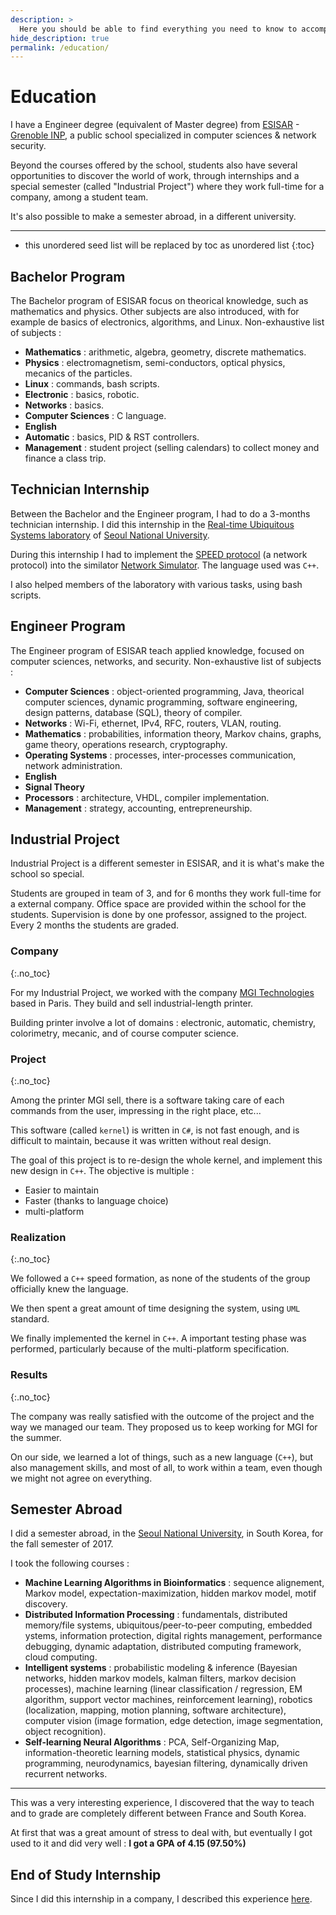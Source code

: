 ```yaml
---
description: >
  Here you should be able to find everything you need to know to accomplish the most common tasks when blogging with Hydejack.
hide_description: true
permalink: /education/
---
```


# Education

I have a Engineer degree (equivalent of Master degree) from [ESISAR](http://esisar.grenoble-inp.fr/en) - [Grenoble INP](http://www.grenoble-inp.fr/en), a public school specialized in computer sciences & network security. 

Beyond the courses offered by the school, students also have several opportunities to discover the world of work, through internships and a special semester (called "Industrial Project") where they work full-time for a company, among a student team. 

It's also possible to make a semester abroad, in a different university.

---

* this unordered seed list will be replaced by toc as unordered list
{:toc}

## Bachelor Program

The Bachelor program of ESISAR focus on theorical knowledge, such as mathematics and physics. Other subjects are also introduced, with for example de basics of electronics, algorithms, and Linux. Non-exhaustive list of subjects :

* **Mathematics** : arithmetic, algebra, geometry, discrete mathematics.
* **Physics** : electromagnetism, semi-conductors, optical physics, mecanics of the particles.
* **Linux** : commands, bash scripts.
* **Electronic** : basics, robotic.
* **Networks** : basics.
* **Computer Sciences** : C language.
* **English**
* **Automatic** : basics, PID & RST controllers.
* **Management** : student project (selling calendars) to collect money and finance a class trip. 

## Technician Internship

Between the Bachelor and the Engineer program, I had to do a 3-months technician internship. I did this internship in the [Real-time Ubiquitous Systems laboratory](https://rubis.snu.ac.kr/home) of [Seoul National University](http://www.useoul.edu/).

During this internship I had to implement the [SPEED protocol](https://ieeexplore.ieee.org/document/1203451) (a network protocol) into the similator [Network Simulator](https://fr.wikipedia.org/wiki/Network_Simulator). The language used was `C++`.

I also helped members of the laboratory with various tasks, using bash scripts.

## Engineer Program

The Engineer program of ESISAR teach applied knowledge, focused on computer sciences, networks, and security. Non-exhaustive list of subjects :

* **Computer Sciences** : object-oriented programming, Java, theorical computer sciences, dynamic programming, software engineering, design patterns, database (SQL), theory of compiler.
* **Networks** : Wi-Fi, ethernet, IPv4, RFC, routers, VLAN, routing.
* **Mathematics** : probabilities, information theory, Markov chains, graphs, game theory, operations research, cryptography.
* **Operating Systems** : processes, inter-processes communication, network administration.
* **English**
* **Signal Theory**
* **Processors** : architecture, VHDL, compiler implementation.
* **Management** : strategy, accounting, entrepreneurship.

## Industrial Project

Industrial Project is a different semester in ESISAR, and it is what's make the school so special.

Students are grouped in team of 3, and for 6 months they work full-time for a external company. Office space are provided within the school for the students. Supervision is done by one professor, assigned to the project. Every 2 months the students are graded.

### Company
{:.no_toc}

For my Industrial Project, we worked with the company [MGI Technologies](http://www.mgi-fr.com/en/) based in Paris. They build and sell industrial-length printer. 

Building printer involve a lot of domains : electronic, automatic, chemistry, colorimetry, mecanic, and of course computer science.

### Project
{:.no_toc}

Among the printer MGI sell, there is a software taking care of each commands from the user, impressing in the right place, etc...

This software (called `kernel`) is written in `C#`, is not fast enough, and is difficult to maintain, because it was written without real design.

The goal of this project is to re-design the whole kernel, and implement this new design in `C++`. The objective is multiple :

* Easier to maintain
* Faster (thanks to language choice)
* multi-platform

### Realization
{:.no_toc}

We followed a `C++` speed formation, as none of the students of the group officially knew the language.

We then spent a great amount of time designing the system, using `UML` standard.

We finally implemented the kernel in `C++`. A important testing phase was performed, particularly because of the multi-platform specification.

### Results
{:.no_toc}

The company was really satisfied with the outcome of the project and the way we managed our team. They proposed us to keep working for MGI for the summer.

On our side, we learned a lot of things, such as a new language (`C++`), but also management skills, and most of all, to work within a team, even though we might not agree on everything.

## Semester Abroad

I did a semester abroad, in the [Seoul National University](http://www.useoul.edu/), in South Korea, for the fall semester of 2017.

I took the following courses :

* **Machine Learning Algorithms in Bioinformatics** : sequence alignement, Markov model, expectation-maximization, hidden markov model, motif discovery.
* **Distributed Information Processing** : fundamentals, distributed memory/file systems, ubiquitous/peer-to-peer computing, embedded ystems, information protection, digital rights management, performance debugging, dynamic adaptation, distributed computing framework, cloud computing. 
* **Intelligent systems** : probabilistic modeling & inference (Bayesian networks, hidden markov models, kalman filters, markov decision processes), machine learning (linear classification / regression, EM algorithm, support vector machines, reinforcement learning), robotics (localization, mapping, motion planning, software architecture), computer vision (image formation, edge detection, image segmentation, object recognition).
* **Self-learning Neural Algorithms** : PCA, Self-Organizing Map, information-theoretic learning models, statistical physics, dynamic programming, neurodynamics, bayesian filtering, dynamically driven recurrent networks.

---

This was a very interesting experience, I discovered that the way to teach and to grade are completely different between France and South Korea. 

At first that was a great amount of stress to deal with, but eventually I got used to it and did very well : **I got a GPA of 4.15 (97.50%)**

## End of Study Internship

Since I did this internship in a company, I described this experience [here](/experience/2018-02-01-gracenote/).